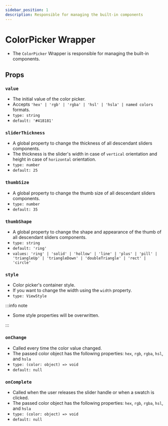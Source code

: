 ```yaml
---
sidebar_position: 1
description: Responsible for managing the built-in components
---
```


# ColorPicker Wrapper

- The `ColorPicker` Wrapper is responsible for managing the built-in components.

## Props

### `value`

- The initial value of the color picker.
- Accepts `'hex' | 'rgb' | 'rgba' | 'hsl' | 'hsla' | named colors` formats.
- `type: string`
- `default: '#418181'`

### `sliderThickness`

- A global property to change the thickness of all descendant sliders components.
- The thickness is the slider's width in case of `vertical` orientation and height in case of `horizontal` orientation.
- `type: number`
- `default: 25`

### `thumbSize`

- A global property to change the thumb size of all descendant sliders components.
- `type: number`
- `default: 35`

### `thumbShape`

- A global property to change the shape and appearance of the thumb of all descendant sliders components.
- `type: string`
- `default: 'ring'`
- `values: 'ring' | 'solid' | 'hollow' | 'line' | 'plus' | 'pill' | 'triangleUp' | 'triangleDown' | 'doubleTriangle' | 'rect' | 'circle'`

### `style`

- Color picker's container style.
- If you want to change the width using the `width` property.
- `type: ViewStyle`

:::info note

- Some style properties will be overwritten.

:::

### `onChange`

- Called every time the color value changed.
- The passed color object has the following properties: `hex`, `rgb`, `rgba`, `hsl`, and `hsla`
- `type: (color: object) => void`
- `default: null`

### `onComplete`

- Called when the user releases the slider handle or when a swatch is clicked.
- The passed color object has the following properties: `hex`, `rgb`, `rgba`, `hsl`, and `hsla`
- `type: (color: object) => void`
- `default: null`
